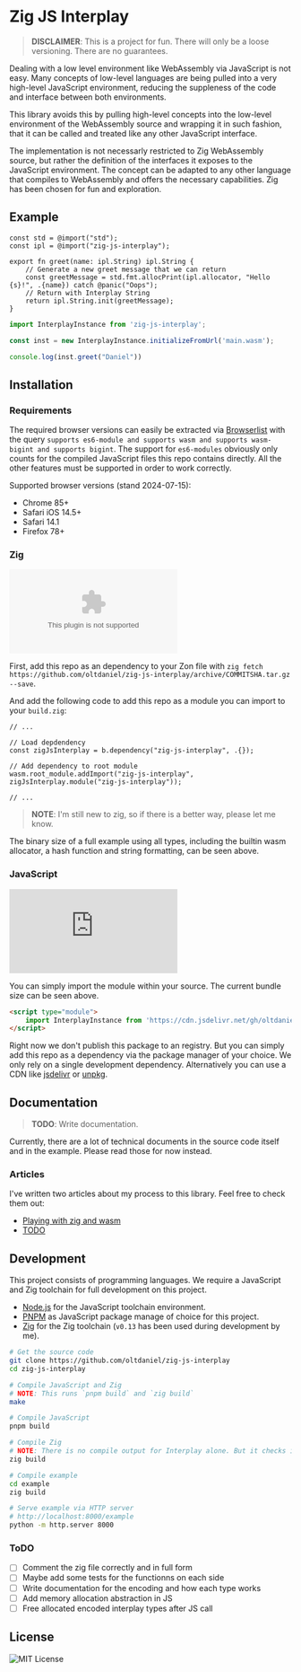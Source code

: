 # Zig JS Interplay

> **DISCLAIMER**: This is a project for fun. There will only be a loose versioning. There are no guarantees.

Dealing with a low level environment like WebAssembly via JavaScript is not easy. Many concepts of low-level languages are being pulled into a very high-level JavaScript environment, reducing the suppleness of the code and interface between both environments.

This library avoids this by pulling high-level concepts into the low-level environment of the WebAssembly source and wrapping it in such fashion, that it can be called and treated like any other JavaScript interface.

The implementation is not necessarly restricted to Zig WebAssembly source, but rather the definition of the interfaces it exposes to the JavaScript environment. The concept can be adapted to any other language that compiles to WebAssembly and offers the necessary capabilities. Zig has been chosen for fun and exploration.

## Example

```zig
const std = @import("std");
const ipl = @import("zig-js-interplay");

export fn greet(name: ipl.String) ipl.String {
    // Generate a new greet message that we can return
    const greetMessage = std.fmt.allocPrint(ipl.allocator, "Hello {s}!", .{name}) catch @panic("Oops");
    // Return with Interplay String
    return ipl.String.init(greetMessage);
}
```

```js
import InterplayInstance from 'zig-js-interplay';

const inst = new InterplayInstance.initializeFromUrl('main.wasm');

console.log(inst.greet("Daniel"))
```

## Installation

### Requirements

The required browser versions can easily be extracted via [Browserlist](https://browsersl.ist/#q=supports+es6-module+and+supports+wasm+and+supports+wasm-bigint+and+supports+bigint) with the query `supports es6-module and supports wasm and supports wasm-bigint and supports bigint`. The support for `es6-modules` obviously only counts for the compiled JavaScript files this repo contains directly. All the other features must be supported in order to work correctly.

Supported browser versions (stand 2024-07-15):
- Chrome 85+
- Safari iOS 14.5+
- Safari 14.1
- Firefox 78+

### Zig

![GitHub file size in bytes](https://img.shields.io/github/size/oltdaniel/zig-js-interplay/example%2Fmain.wasm)

First, add this repo as an dependency to your Zon file with `zig fetch https://github.com/oltdaniel/zig-js-interplay/archive/COMMITSHA.tar.gz --save`.

And add the following code to add this repo as a module you can import to your `build.zig`:

```zig
// ...

// Load depdendency
const zigJsInterplay = b.dependency("zig-js-interplay", .{});

// Add dependency to root module
wasm.root_module.addImport("zig-js-interplay", zigJsInterplay.module("zig-js-interplay"));

// ...
```

> **NOTE**: I'm still new to zig, so if there is a better way, please let me know.

The binary size of a full example using all types, including the builtin wasm allocator, a hash function and string formatting, can be seen above.

### JavaScript

![GitHub file size in bytes](https://img.shields.io/github/size/oltdaniel/zig-js-interplay/dist%2Finterplay.min.js)

You can simply import the module within your source. The current bundle size can be seen above.

```html
<script type="module">
    import InterplayInstance from 'https://cdn.jsdelivr.net/gh/oltdaniel/zig-js-interplay/dist/interplay.min.js';
</script>
```

Right now we don't publish this package to an registry. But you can simply add this repo as a dependency via the package manager of your choice. We only rely on a single development dependency. Alternatively you can use a CDN like [jsdelivr](https://www.jsdelivr.com/) or [unpkg](https://unpkg.com/).

## Documentation

> **TODO**: Write documentation.

Currently, there are a lot of technical documents in the source code itself and in the example. Please read those for now instead.

### Articles

I've written two articles about my process to this library. Feel free to check them out:

- [Playing with zig and wasm](https://oltdaniel.eu/blog/2024/playing-with-zig-and-wasm.html)
- [TODO](#)

## Development

This project consists of programming languages. We require a JavaScript and Zig toolchain for full development on this project.

- [Node.js](https://nodejs.org) for the JavaScript toolchain environment.
- [PNPM](https://pnpm.io/) as JavaScript package manage of choice for this project.
- [Zig](https://ziglang.org/) for the Zig toolchain (`v0.13` has been used during development by me).

```bash
# Get the source code
git clone https://github.com/oltdaniel/zig-js-interplay
cd zig-js-interplay

# Compile JavaScript and Zig
# NOTE: This runs `pnpm build` and `zig build`
make

# Compile JavaScript
pnpm build

# Compile Zig
# NOTE: There is no compile output for Interplay alone. But it checks if everything is ok.
zig build

# Compile example
cd example
zig build

# Serve example via HTTP server
# http://localhost:8000/example
python -m http.server 8000
```

### ToDO

- [ ] Comment the zig file correctly and in full form
- [ ] Maybe add some tests for the functionns on each side
- [ ] Write documentation for the encoding and how each type works
- [ ] Add memory allocation abstraction in JS
- [ ] Free allocated encoded interplay types after JS call

## License

![MIT License](https://img.shields.io/github/license/oltdaniel/zig-js-interplay)